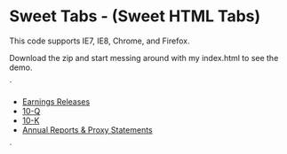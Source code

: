 <h1>Sweet Tabs - (Sweet HTML Tabs)</h1>

<p>This code supports IE7, IE8, Chrome, and Firefox.</p>

<p>Download the zip and start messing around with my index.html to see the demo.</p>

`
<ul id="btabs">
<li class="first active">
<a href="phoenix.zhtml?c=179808&amp;p=irol-earningsreleases">Earnings Releases</a></li>
<li><a href="phoenix.zhtml?c=179808&amp;p=irol-10q">10-Q</a></li>
<li><a href="phoenix.zhtml?c=179808&amp;p=irol-10k">10-K</a></li>
<li><a href="phoenix.zhtml?c=179808&amp;p=proxy">Annual Reports &amp; Proxy Statements</a></li>
</ul>
`
